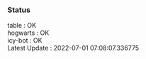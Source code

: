 ### Status


table : OK  
hogwarts : OK  
icy-bot : OK  
Latest Update : 2022-07-01 07:08:07.336775
